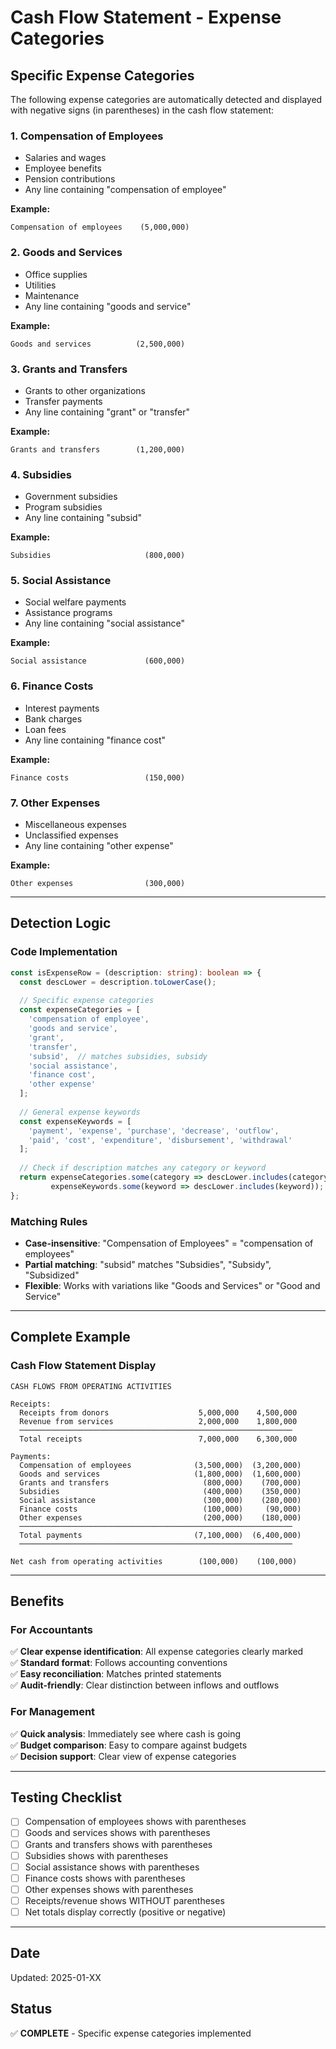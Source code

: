 # Cash Flow Statement - Expense Categories

## Specific Expense Categories

The following expense categories are automatically detected and displayed with negative signs (in parentheses) in the cash flow statement:

### **1. Compensation of Employees**
- Salaries and wages
- Employee benefits
- Pension contributions
- Any line containing "compensation of employee"

**Example:**
```
Compensation of employees    (5,000,000)
```

### **2. Goods and Services**
- Office supplies
- Utilities
- Maintenance
- Any line containing "goods and service"

**Example:**
```
Goods and services          (2,500,000)
```

### **3. Grants and Transfers**
- Grants to other organizations
- Transfer payments
- Any line containing "grant" or "transfer"

**Example:**
```
Grants and transfers        (1,200,000)
```

### **4. Subsidies**
- Government subsidies
- Program subsidies
- Any line containing "subsid"

**Example:**
```
Subsidies                     (800,000)
```

### **5. Social Assistance**
- Social welfare payments
- Assistance programs
- Any line containing "social assistance"

**Example:**
```
Social assistance             (600,000)
```

### **6. Finance Costs**
- Interest payments
- Bank charges
- Loan fees
- Any line containing "finance cost"

**Example:**
```
Finance costs                 (150,000)
```

### **7. Other Expenses**
- Miscellaneous expenses
- Unclassified expenses
- Any line containing "other expense"

**Example:**
```
Other expenses                (300,000)
```

---

## Detection Logic

### **Code Implementation**
```typescript
const isExpenseRow = (description: string): boolean => {
  const descLower = description.toLowerCase();
  
  // Specific expense categories
  const expenseCategories = [
    'compensation of employee',
    'goods and service',
    'grant',
    'transfer',
    'subsid',  // matches subsidies, subsidy
    'social assistance',
    'finance cost',
    'other expense'
  ];
  
  // General expense keywords
  const expenseKeywords = [
    'payment', 'expense', 'purchase', 'decrease', 'outflow',
    'paid', 'cost', 'expenditure', 'disbursement', 'withdrawal'
  ];
  
  // Check if description matches any category or keyword
  return expenseCategories.some(category => descLower.includes(category)) ||
         expenseKeywords.some(keyword => descLower.includes(keyword));
};
```

### **Matching Rules**
- **Case-insensitive**: "Compensation of Employees" = "compensation of employees"
- **Partial matching**: "subsid" matches "Subsidies", "Subsidy", "Subsidized"
- **Flexible**: Works with variations like "Goods and Services" or "Good and Service"

---

## Complete Example

### **Cash Flow Statement Display**

```
CASH FLOWS FROM OPERATING ACTIVITIES

Receipts:
  Receipts from donors                    5,000,000    4,500,000
  Revenue from services                   2,000,000    1,800,000
  ─────────────────────────────────────────────────────────────
  Total receipts                          7,000,000    6,300,000

Payments:
  Compensation of employees              (3,500,000)  (3,200,000)
  Goods and services                     (1,800,000)  (1,600,000)
  Grants and transfers                     (800,000)    (700,000)
  Subsidies                                (400,000)    (350,000)
  Social assistance                        (300,000)    (280,000)
  Finance costs                            (100,000)     (90,000)
  Other expenses                           (200,000)    (180,000)
  ─────────────────────────────────────────────────────────────
  Total payments                         (7,100,000)  (6,400,000)
  ─────────────────────────────────────────────────────────────
  
Net cash from operating activities        (100,000)    (100,000)
```

---

## Benefits

### **For Accountants**
✅ **Clear expense identification**: All expense categories clearly marked  
✅ **Standard format**: Follows accounting conventions  
✅ **Easy reconciliation**: Matches printed statements  
✅ **Audit-friendly**: Clear distinction between inflows and outflows  

### **For Management**
✅ **Quick analysis**: Immediately see where cash is going  
✅ **Budget comparison**: Easy to compare against budgets  
✅ **Decision support**: Clear view of expense categories  

---

## Testing Checklist

- [ ] Compensation of employees shows with parentheses
- [ ] Goods and services shows with parentheses
- [ ] Grants and transfers shows with parentheses
- [ ] Subsidies shows with parentheses
- [ ] Social assistance shows with parentheses
- [ ] Finance costs shows with parentheses
- [ ] Other expenses shows with parentheses
- [ ] Receipts/revenue shows WITHOUT parentheses
- [ ] Net totals display correctly (positive or negative)

---

## Date
Updated: 2025-01-XX

## Status
✅ **COMPLETE** - Specific expense categories implemented
